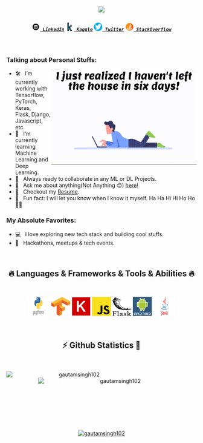 <!-- [![MasterHead](images/banner.png)]() -->

<h1 align="center">
  <a href="https://git.io/typing-svg">
    <img src="https://readme-typing-svg.herokuapp.com/?lines=Hello,+There!+👋;This+is+Gautam+Singh....;Nice+to+meet+you!&center=true&size=30">
  </a>
</h1>

<h5 align="center">
  <code><a href="" title="LinkedIn Profile"><img width="22" src="images/linkedin.png"> LinkedIn</a></code>
  <code><a href="" title="Kaggle Profile"><img width="22" src="images/kaggle.webp"> Kaggle</a></code>
  <code><a href="" title="Twitter Profile"><img width="22" src="images/twitter.png"> Twitter</a></code>
  <code><a href="" title="StackOverflow Profile"><img width="22" src="images/stackoverflow.png"> StackOverflow</a></code>
</h5>
<br>

### Talking about Personal Stuffs:

<img align="right" height="250" width="385" alt="" src="images/side.gif" />

- 🛠 &nbsp; I’m currently working with Tensorflow, PyTorch, Keras, <br /> Flask, Django, Javascript, etc.
- 🚀 &nbsp; I’m currently learning Machine Learning and Deep Learning.
- 🤝 &nbsp; Always ready to collaborate in any ML or DL Projects.
- 💬 &nbsp; Ask me about anything(Not Anything 😊) [here](https://github.com/GAUTAMSINGH102/GAUTAMSINGH102/issues/)!
- 📝 &nbsp; Checkout my [Resume]().
- 🤣 &nbsp; Fun fact: I will let you know when I know it myself. Ha Ha Hi Hi Ho Ho 🤣🤣



### My Absolute Favorites:

- 💻 &nbsp; I love exploring new tech stack and building cool stuffs.
- 🍕 &nbsp; Hackathons, meetups & tech events.

<br>
<h2 align="center">🔥 Languages & Frameworks & Tools & Abilities 🔥</h2>
<br>
<p align="center">
  <code><img title="Python" width="60" height="50" src="images/python.png"></code>
  <code><img title="tensorflow" width="50"  height="50" src="images/tensorflow.png"></code>
  <code><img title="keras" width="50"  height="50" src="images/keras.png"></code>
  <code><img title="javascript" width="50"  height="50" src="images/javascript.png"></code>
  <code><img title="flask" width="50"  height="50" src="images/flask.png"></code>
  <code><img title="android" width="50"  height="50" src="images/android.png"></code>
  <code><img title="java" width="60"  height="50" src="images/java.png"></code>
</p>
<br>



<h2 align="center">⚡ Github Statistics 👀</h2>
<br>
<p align=center>
  <div align=center>
    <a href="" title="">
      <img align="left" width=370 src="https://github-readme-stats.vercel.app/api/top-langs?username=gautamsingh102&show_icons=true&locale=en&layout=compact" alt="gautamsingh102" />
    </a>
    <a href="" title="">
      <img align="right" width=420 src="https://github-readme-stats.vercel.app/api?username=gautamsingh102&show_icons=true&locale=en" alt="gautamsingh102" />
    </a>
  </div>
  <br><br><br><br><br><br><br><br><br>
  <div align=center>
    <a href="">
      <img width=410 align="center" src="https://github-readme-streak-stats.herokuapp.com/?user=gautamsingh102&" alt="gautamsingh102" />
    </a>
  </div>
  <br>
</p>
